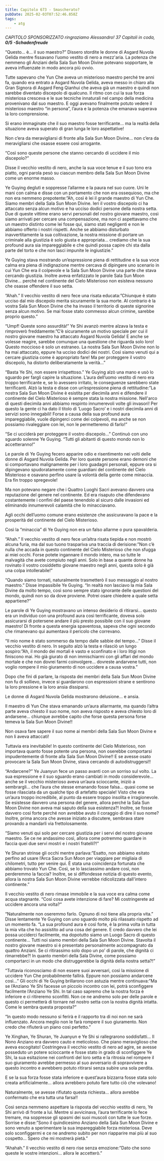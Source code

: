 ```yaml
---
title: Capitolo 673 - Smascherato?
pubDate: 2025-02-03T07:52:46.858Z
tags:
    - atg
---
```






<em>CAPITOLO SPONSORIZZATO ringraziamo Alessandro!</em>
<em>37 Capitoli in coda, <strong>0/5</strong></em>
<em><strong>-Schadenfreude</strong></em>


“Questo… è… il suo maestro?” Dissero stordite le donne di Asgard Nuvola Gelida mentre fissavano l’uomo vestito di nero a mezz'aria. La potenza che nemmeno gli Anziani della Sala Sun Moon Divine potevano sopportare, le aveva influenzate in modo ancora più ovvio.


Tutte sapevano che Yun Che aveva un misterioso maestro perché tre anni fa, quando era entrato a Asgard Nuvola Gelida, aveva messo in chiaro alla Gran Signora di Asgard Feng Qianhui che aveva già un maestro e quindi non sarebbe diventato discepolo di qualcuno. Il ritmo con cui la sua forza misteriosa cresceva e le sue tecniche innaturali nel campo della medicina provenivano dal suo maestro. E oggi avevano finalmente potuto vedere il misterioso maestro “in persona”, l’aura e la potenza che emanava superava la loro comprensione.


Si erano immaginate che il suo maestro fosse terrificante… ma la realtà della situazione aveva superato di gran lunga le loro aspettative!


Non c’era da meravigliarsi di fronte alla Sala Sun Moon Divine… non c’era da meravigliarsi che osasse essere così arrogante.


“Così sono queste persone che stanno cercando di uccidere il mio discepolo?”


Disse il vecchio vestito di nero, anche la sua voce tenue e il suo tono era piatto, ogni parola pesò su ciascun membro della Sala Sun Moon Divine come un enorme masso.


Ye Guying deglutì e soppresse l’allarme e la paura nel suo cuore. Unì le mani con calma e disse con un portamento che non era ossequioso, ma che non era nemmeno prepotente:”Ah, così è lei il grande maestro di Yun Che. Siamo membri della Sala Sun Moon Divine.
Ieri il vostro discepolo ci ha attaccato senza alcun motivo e ha ucciso dodici persone della nostra setta. Due di queste vittime erano servi personali del nostro giovane maestro, così siamo arrivati per cercare una compensazione, ma non ci aspettavamo che un maestro distinto come lei fosse qui, siamo stati negligenti e non le abbiamo offerto i nostri rispetti.
Anche se abbiamo disturbato inavvertitamente la sua coltivazione, la nostra missione di portare un criminale alla giustizia è solo giusta e appropriata… crediamo che la sua profound aura sia impareggiabile e che quindi possa capire chi sta dalla parte del torto e che non lasci impunite le ingiustizie.”


Ye Guying stava mostrando un’espressione piena di rettitudine e la sua voce calma era piena di indignazione mentre cercava di dipingere uno scenario in cui Yun Che era il colpevole e la Sala Sun Moon Divine una parte che stava cercando giustizia. Inoltre aveva enfatizzato le parole Sala Sun Moon Divine… perché nel continente del Cielo Misterioso non esisteva nessuno che osasse offendere il suo setta.


“Ahah.” Il vecchio vestito di nero fece una risata educata:”Chiunque è stato ucciso dal mio discepolo merita sicuramente la sua morte. Al contrario è la vostra Sala Sun Moon Divine che ha invaso il territorio di queste signorine senza alcun motivo. Se mai fosse stato commesso alcun crimine, sarebbe proprio questo.”


“Umpf! Queste sono assurdità!” Ye Shi avanzò mentre alzava la testa e rimproverò freddamente:”C’è sicuramente un motivo speciale per cui il nostro giovane maestro ha attaccato Asgard Nuvola Gelida!
E anche se volesse reagire, sarebbe comunque una questione che riguarda solo loro! Questo moccioso è solo un estraneo. La nostra Sala Sun Moon Divine non lo ha mai attaccato, eppure ha ucciso dodici dei nostri. Così siamo venuti qui a cercare giustizia come è appropriato fare! Ma per proteggere il vostro discepolo, ha distorto deliberatamente la verità…”


“Basta Ye Shi, non essere irrispettoso.” Ye Guying alzò una mano e usò lo sguardo per fargli capire la situazione. L’aura dell’uomo vestito di nero era troppo terrificante e, se lo avessero irritato, le conseguenze sarebbero state terrificanti.
Alzò la testa e disse con un’espressione piena di rettitudine:”La nostra Sala Sun Moon Divine è esistita per diecimila anni e difendere il continente del Cielo Misterioso è sempre stata la nostra missione. Nell'arco di questi diecimila anni abbiamo respinto innumerevoli volte gli invasori! Per questo la gente ci ha dato il titolo di ‘Luogo Sacro’ e i nostri diecimila anni di servizi sono innegabili!
Forse a causa della sua profound aura impareggiabile, vuole dipingerci come dei colpevoli, ma anche se non possiamo rivaleggiare con lei, non le permetteremo di farlo!”


“Se ci ucciderà per proteggere il vostro discepolo…” Continuò con uno sguardo solenne Ye Guying. “Tutti gli abitanti di questo mondo non lo accetteranno!”


Le parole di Ye Guying fecero apparire odio e risentimento nei volti delle donne di Asgard Nuvola Gelida. Per loro queste persone erano demoni che si comportavano malignamente per i loro guadagni personali, eppure ora si dipingevano spudoratamente come guardiani del continente del Cielo Misterioso e osavano perfino usare la volontà della gente come minaccia. Era fin troppo spregevole!


Ma non potevano negare che i Quattro Luoghi Sacri avevano davvero una reputazione del genere nel continente. Ed era risaputo che difendevano costantemente i confini del paese tenendolo al sicuro dalle invasioni ed eliminando innumerevoli calamità che lo minacciavano.


Agli occhi dell’uomo comune erano esistenze che assicuravano la pace e la prosperità del continente del Cielo Misterioso.


Così la “minaccia” di Ye Guying non era un falso allarme o pura spavalderia.


“Ahah.” Il vecchio vestito di nero fece un’altra risata tiepida e non mostrò alcuna furia, ma dal suo tuono traspariva una traccia di derisione:”Non c’è nulla che accada in questo continente del Cielo Misterioso che non sfugga ai miei occhi. Forse potete ingannare il mondo intero, ma so tutte le malvagità che avete compiuto negli anni. Solo in base a quante donne ha rovinato il vostro cosiddetto giovane maestro negli anni, questa solo è già una colpa intollerabile!”


“Quando siamo tornati, naturalmente trasmetterò il suo messaggio al nostro maestro.” Disse impassibile Ye Guying. “In realtà non lasciavo la mia Sala Divine da molto tempo, così sono sempre stato ignorante delle questioni del mondo, quindi non so da dove proviene. Potrei osare chiedere a quale setta appartiene?”


Le parole di Ye Guying mostravano un intenso desiderio di ritirarsi… questo era un individuo con una profound aura così terrificante, doveva solo assicurarsi di potersene andare il più presto possibile con il suo giovane maestro! Di fronte a questa energia spaventosa, sapeva che ogni secondo che rimanevano qui aumentava il pericolo che correvano.


“Il mio nome è stato sommerso da tempo dalle sabbie del tempo…” Disse il vecchio vestito di nero. In seguito alzò la testa e rilasciò un lungo sospiro:”Ah, il mondo dei mortali è vasto e sconfinato e i loro litigi non finiscono mai. Ho già giurato di non immischiarmi con gli affari del mondo mortale e che non dovrei farmi coinvolgere… dovreste andarvene tutti, non voglio rompere il mio giuramento di non uccidere a causa vostra.”


Dopo che finì di parlare, la risposta dei membri della Sala Sun Moon Divine non fu di sollievo, invece si guardarono con espressioni strane e sentirono la loro pressione e la loro ansia dissiparsi.


Le donne di Asgard Nuvola Gelida mostrarono delusione… e ansia.


Il maestro di Yun Che stava emanando un’aura allarmante, ma quando l’altra parte aveva chiesto il suo nome, non aveva risposto e aveva chiesto loro di andarsene… chiunque avrebbe capito che forse questa persona forse temeva la Sala Sun Moon Divine!!


Non osava fare sapere il suo nome ai membri della Sala Sun Moon Divine e non li aveva attaccati!


Tuttavia era inevitabile! In questo continente del Cielo Misterioso, non importava quanto fosse potente una persona, non oserebbe comportarsi impudentemente di fronte alla Sala Sun Moon Divine!! E se avesse osato provocare la Sala Sun Moon Divine, stava cercando di autodistruggersi!!


“Andarcene?” Ye Juanyun fece un passo avanti con un sorriso sul volto. La sua espressione e il suo sguardo erano cambiati in modo considerevole… anche se il vecchio misterioso aveva un’aura scioccante, iniziò a sembrargli… che l’aura che stesse emanando fosse falsa… quasi come se fosse rilasciata da un qualche tipo di artefatto speciale!
Visto che era un’aura troppo incredibile, al punto da essere troppo insolita e irragionevole. Se esistesse davvero una persona del genere, allora perché la Sala Sun Moon Divine non aveva mai saputo della sua esistenza?! Inoltre, se fosse davvero così forte perché non avrebbe avuto il coraggio di dire il suo nome?
Inoltre, prima ancora che avesse iniziato a discutere, sembrava stare provando a mandarli via frettolosamente.


“Siamo venuti qui solo per cercare giustizia per i servi del nostro giovane maestro. Se ce ne andassimo così, allora come potremmo guardare in faccia quei due servi mostri e i nostri fratelli?!”


Ye Shuran strinse gli occhi mentre parlava:”Esatto, non abbiamo esitato perfino ad usare l’Arca Sacra Sun Moon per viaggiare per migliaia di chilometri, tutto per venire qui. È stata una coincidenza fortunata che abbiamo trovato Yun Che. Così, se lo lasciassimo andare così, non perderemmo la faccia? Inoltre, se si diffondesse notizia di questo evento, allora la nostra Sala Sun Moon Divine verrebbe ridicolizzata dall'intero continente.”


Il vecchio vestito di nero rimase immobile e la sua voce era calma come acqua stagnante. “Così cosa avete intenzione di fare? Mi costringerete ad uccidere ancora una volta?”


“Naturalmente non oseremmo farlo. Ognuno di noi tiene alla propria vita.” Disse lentamente Ye Guying con uno sguardo molto più rilassato rispetto ad un momento fa. “La sua profound aura è così forte, è la prima volta in tutta la mia vita che ho assistito ad una cosa del genere. E credo davvero che lei possa ucciderci facilmente, ma dopotutto siamo un Luogo Sacro di questo continente… Tutti noi siamo membri della Sala Sun Moon Divine.
Stavolta il nostro giovane maestro si è presentato personalmente accompagnato da quattro Anziani. Se ci ritirassimo solo dopo un po’ di parole, che dignità ci rimarrebbe?! In quanto membri della Sala Divine, come possiamo comportarci in un modo che distruggerebbe la dignità della nostra setta?!”


“Tuttavia riconosciamo di non essere suoi avversari, così la missione di uccidere Yun Che probabilmente fallirà. Eppure non possiamo andarcene così…” Gli occhi di Ye Guying brillarono con astuzia mentre continuava:”Ma se l’Anziano Ye Shi facesse un piccolo incontro con lei, potrà sconfiggere facilmente l’Anziano Ye Shi. In tal caso sapremo che la nostra forza è inferiore e ci ritireremo sconfitti. Non ce ne andremo solo per delle parole e questo ci permetterà di tornare nel nostro setta con la nostra dignità intatta. Come le sembra questa proposta?”


“In questo modo nessuno si ferirà e il rapporto tra di noi non ne sarà influenzato. Ancora meglio non le farà rompere il suo giuramento. Non credo che rifiuterà un piano così perfetto.”


Ye Xinghan, Ye Shuran, Ye Juanyun e Ye Shi si rallegrarono soddisfatti… Il Nono Anziano era davvero cauto e meticoloso. Che piano meraviglioso che aveva escogitato! Costringeva il vecchio vestito di nero ad agire, se avesse posseduto un potere scioccante e fosse stato in grado di sconfiggere Ye Shi, la sua esitazione nei confronti del loro setta e la ritrosia nel rompere il suo giuramento avrebbe permesso al suo avversario di sopravvivere a questo incontro e avrebbero potuto ritirarsi senza subire una sola perdita.


E se la sua forza fosse stata inferiore e quest’aura bizzarra fosse stata solo creata artificialmente… allora avrebbero potuto fare tutto ciò che volevano!


Naturalmente, se avesse rifiutato questa richiesta… allora avrebbe confermato che era tutta una farsa!!


Così senza nemmeno aspettare la risposta del vecchio vestito di nero, Ye Shi arrivò di fronte a lui. Mentre si avvicinava, l’aura terrificante lo fece tremare, ma soppresse gli spasmi dei suoi muscoli con tutte le sue forze. Sorrise e disse:”Sono il quindicesimo Anziano della Sala Sun Moon Divine e sono venuto a sperimentare la sua impareggiabile forza misteriosa.
Deve solo sconfiggermi e ce ne andremo subito per non riapparire mai più al suo cospetto… Spero che mi mostrerà pietà.”


“Ahahah.” Il vecchio vestito di nero rise senza emozione:”Dato che sono queste le vostre intenzioni… allora le accetterò.”
